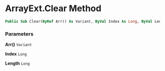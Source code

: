 # ArrayExt.Clear Method

```vb
Public Sub Clear(ByRef Arr() As Variant, ByVal Index As Long, ByVal Length As Long)
```

### Parameters

**Arr()** `Variant` <br>


**Index** `Long` <br>


**Length** `Long` <br>


